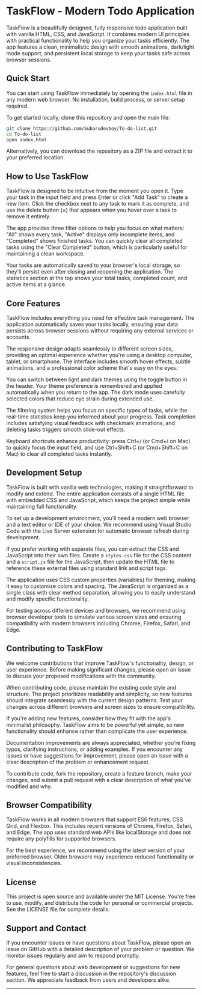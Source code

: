 # TaskFlow - Modern Todo Application

TaskFlow is a beautifully designed, fully responsive todo application built with vanilla HTML, CSS, and JavaScript. It combines modern UI principles with practical functionality to help you organize your tasks efficiently. The app features a clean, minimalistic design with smooth animations, dark/light mode support, and persistent local storage to keep your tasks safe across browser sessions.

## Quick Start

You can start using TaskFlow immediately by opening the `index.html` file in any modern web browser. No installation, build process, or server setup required.

To get started locally, clone this repository and open the main file:

```bash
git clone https://github.com/Subarudevboy/To-do-list.git
cd To-do-list
open index.html
```

Alternatively, you can download the repository as a ZIP file and extract it to your preferred location.

## How to Use TaskFlow

TaskFlow is designed to be intuitive from the moment you open it. Type your task in the input field and press Enter or click "Add Task" to create a new item. Click the checkbox next to any task to mark it as complete, and use the delete button (×) that appears when you hover over a task to remove it entirely.

The app provides three filter options to help you focus on what matters: "All" shows every task, "Active" displays only incomplete items, and "Completed" shows finished tasks. You can quickly clear all completed tasks using the "Clear Completed" button, which is particularly useful for maintaining a clean workspace.

Your tasks are automatically saved to your browser's local storage, so they'll persist even after closing and reopening the application. The statistics section at the top shows your total tasks, completed count, and active items at a glance.

## Core Features

TaskFlow includes everything you need for effective task management. The application automatically saves your tasks locally, ensuring your data persists across browser sessions without requiring any external services or accounts.

The responsive design adapts seamlessly to different screen sizes, providing an optimal experience whether you're using a desktop computer, tablet, or smartphone. The interface includes smooth hover effects, subtle animations, and a professional color scheme that's easy on the eyes.

You can switch between light and dark themes using the toggle button in the header. Your theme preference is remembered and applied automatically when you return to the app. The dark mode uses carefully selected colors that reduce eye strain during extended use.

The filtering system helps you focus on specific types of tasks, while the real-time statistics keep you informed about your progress. Task completion includes satisfying visual feedback with checkmark animations, and deleting tasks triggers smooth slide-out effects.

Keyboard shortcuts enhance productivity: press Ctrl+/ (or Cmd+/ on Mac) to quickly focus the input field, and use Ctrl+Shift+C (or Cmd+Shift+C on Mac) to clear all completed tasks instantly.

## Development Setup

TaskFlow is built with vanilla web technologies, making it straightforward to modify and extend. The entire application consists of a single HTML file with embedded CSS and JavaScript, which keeps the project simple while maintaining full functionality.

To set up a development environment, you'll need a modern web browser and a text editor or IDE of your choice. We recommend using Visual Studio Code with the Live Server extension for automatic browser refresh during development.

If you prefer working with separate files, you can extract the CSS and JavaScript into their own files. Create a `styles.css` file for the CSS content and a `script.js` file for the JavaScript, then update the HTML file to reference these external files using standard link and script tags.

The application uses CSS custom properties (variables) for theming, making it easy to customize colors and spacing. The JavaScript is organized as a single class with clear method separation, allowing you to easily understand and modify specific functionality.

For testing across different devices and browsers, we recommend using browser developer tools to simulate various screen sizes and ensuring compatibility with modern browsers including Chrome, Firefox, Safari, and Edge.

## Contributing to TaskFlow

We welcome contributions that improve TaskFlow's functionality, design, or user experience. Before making significant changes, please open an issue to discuss your proposed modifications with the community.

When contributing code, please maintain the existing code style and structure. The project prioritizes readability and simplicity, so new features should integrate seamlessly with the current design patterns. Test your changes across different browsers and screen sizes to ensure compatibility.

If you're adding new features, consider how they fit with the app's minimalist philosophy. TaskFlow aims to be powerful yet simple, so new functionality should enhance rather than complicate the user experience.

Documentation improvements are always appreciated, whether you're fixing typos, clarifying instructions, or adding examples. If you encounter any issues or have suggestions for improvement, please open an issue with a clear description of the problem or enhancement request.

To contribute code, fork the repository, create a feature branch, make your changes, and submit a pull request with a clear description of what you've modified and why.

## Browser Compatibility

TaskFlow works in all modern browsers that support ES6 features, CSS Grid, and Flexbox. This includes recent versions of Chrome, Firefox, Safari, and Edge. The app uses standard web APIs like localStorage and does not require any polyfills for supported browsers.

For the best experience, we recommend using the latest version of your preferred browser. Older browsers may experience reduced functionality or visual inconsistencies.

## License

This project is open source and available under the MIT License. You're free to use, modify, and distribute the code for personal or commercial projects. See the LICENSE file for complete details.

## Support and Contact

If you encounter issues or have questions about TaskFlow, please open an issue on GitHub with a detailed description of your problem or question. We monitor issues regularly and aim to respond promptly.

For general questions about web development or suggestions for new features, feel free to start a discussion in the repository's discussion section. We appreciate feedback from users and developers alike.

---


